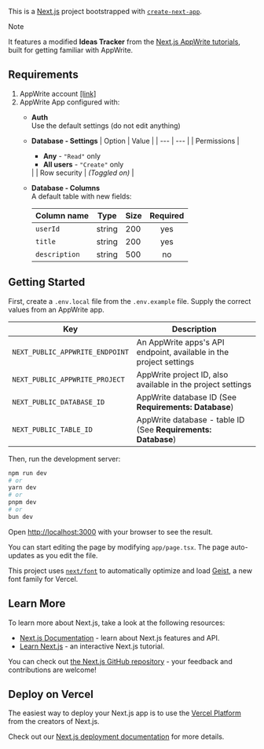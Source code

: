 This is a [Next.js](https://nextjs.org) project bootstrapped with [`create-next-app`](https://nextjs.org/docs/app/api-reference/cli/create-next-app).

> [!NOTE]
> It features a modified **Ideas Tracker** from the [Next.js AppWrite tutorials](https://appwrite.io/docs/tutorials/nextjs/step-1), built for getting familiar with AppWrite.

## Requirements

1. AppWrite account [[link]](https://cloud.appwrite.io/console/login)
2. AppWrite App configured with:
   - **Auth**<br>
      Use the default settings (do not edit anything)

   - **Database - Settings**
      | Option | Value |
      | --- | --- |
      | Permissions | <ul><li>**Any** - `"Read"` only</li><li>**All users** - `"Create"` only</li></ul> |
      | Row security | _(Toggled on)_ |

   - **Database - Columns**<br>
      A default table with new fields:

      | Column name | Type | Size | Required |
      | --- | --- | --- | :---: |
      | `userId` | string | 200 | yes |
      | `title` | string | 200 | yes |
      | `description` | string | 500 | no |


## Getting Started

First, create a `.env.local` file from the `.env.example` file. Supply the correct values from an AppWrite app.

| Key | Description |
| --- | --- |
| `NEXT_PUBLIC_APPWRITE_ENDPOINT` | An AppWrite apps's API endpoint, available in the project settings |
| `NEXT_PUBLIC_APPWRITE_PROJECT` | AppWrite project ID, also available in the project settings |
| `NEXT_PUBLIC_DATABASE_ID` | AppWrite database ID (See **Requirements: Database**) |
| `NEXT_PUBLIC_TABLE_ID` | AppWrite database - table ID (See **Requirements: Database**) |

Then, run the development server:

```bash
npm run dev
# or
yarn dev
# or
pnpm dev
# or
bun dev
```

Open [http://localhost:3000](http://localhost:3000) with your browser to see the result.

You can start editing the page by modifying `app/page.tsx`. The page auto-updates as you edit the file.

This project uses [`next/font`](https://nextjs.org/docs/app/building-your-application/optimizing/fonts) to automatically optimize and load [Geist](https://vercel.com/font), a new font family for Vercel.

## Learn More

To learn more about Next.js, take a look at the following resources:

- [Next.js Documentation](https://nextjs.org/docs) - learn about Next.js features and API.
- [Learn Next.js](https://nextjs.org/learn) - an interactive Next.js tutorial.

You can check out [the Next.js GitHub repository](https://github.com/vercel/next.js) - your feedback and contributions are welcome!

## Deploy on Vercel

The easiest way to deploy your Next.js app is to use the [Vercel Platform](https://vercel.com/new?utm_medium=default-template&filter=next.js&utm_source=create-next-app&utm_campaign=create-next-app-readme) from the creators of Next.js.

Check out our [Next.js deployment documentation](https://nextjs.org/docs/app/building-your-application/deploying) for more details.
